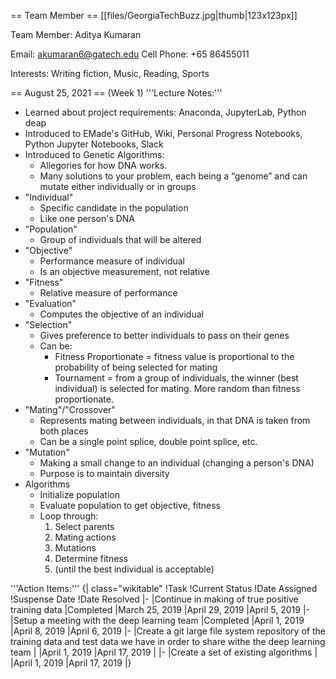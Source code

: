 == Team Member ==
[[files/GeorgiaTechBuzz.jpg|thumb|123x123px]]

Team Member: Aditya Kumaran

Email: akumaran6@gatech.edu
Cell Phone: +65 86455011

Interests: Writing fiction, Music, Reading, Sports


== August 25, 2021 == (Week 1)
'''Lecture Notes:'''
* Learned about project requirements: Anaconda, JupyterLab, Python deap
* Introduced to EMade's GitHub, Wiki, Personal Progress Notebooks, Python Jupyter Notebooks, Slack
* Introduced to Genetic Algorithms:
    *  Allegories for how DNA works.
    *  Many solutions to your problem, each being a “genome” and can mutate either individually or in groups 
* "Individual"
    *  Specific candidate in the population
    *  Like one person's DNA
* "Population"
    *  Group of individuals that will be altered
* "Objective"
    *  Performance measure of individual
    *  Is an objective measurement, not relative
* "Fitness"
    *  Relative measure of performance
* "Evaluation"
    *  Computes the objective of an individual
* "Selection"
    *  Gives preference to better individuals to pass on their genes
    *  Can be:
        *  Fitness Proportionate = fitness value is proportional to the probability of being selected for mating
        *  Tournament = from a group of individuals, the winner (best individual) is selected for mating. More random than fitness proportionate.
* "Mating"/"Crossover"
    *  Represents mating between individuals, in that DNA is taken from both places
    *  Can be a single point splice, double point splice, etc.
* "Mutation"
    *  Making a small change to an individual (changing a person's DNA)
    *  Purpose is to maintain diversity
* Algorithms
    *  Initialize population
    *  Evaluate population to get objective, fitness
    *  Loop through:
        1. Select parents
        2. Mating actions
        3. Mutations
        4. Determine fitness
        5. (until the best individual is acceptable)

'''Action Items:'''
{| class="wikitable"
!Task
!Current Status
!Date Assigned
!Suspense Date
!Date Resolved
|-
|Continue in making of true positive training data
|Completed
|March 25, 2019
|April 29, 2019
|April 5, 2019
|-
|Setup a meeting with the deep learning team
|Completed
|April 1, 2019
|April 8, 2019
|April 6, 2019
|-
|Create a git large file system repository of the training data and test data we have in order to share withe the deep learning team
|
|April 1, 2019
|April 17, 2019
|
|-
|Create a set of existing algorithms
|
|April 1, 2019
|April 17, 2019
|}
